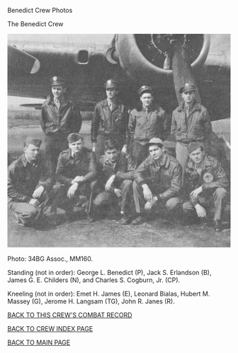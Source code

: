 
Benedict Crew Photos






 




The Benedict Crew  
  

![](Benedict.jpg)  

Photo: 34BG Assoc., MM160.  

Standing (not in order): George L. Benedict (P), Jack S. Erlandson (B), James G. E. Childers (N), and Charles S. Cogburn, Jr. (CP).  

Kneeling (not in order): Emet H. James (E), Leonard Bialas, Hubert M. Massey (G), Jerome H. Langsam (TG), John R. Janes (R).
  
  

[BACK TO THIS CREW'S COMBAT RECORD](../crews/Benedict.md)  

[BACK TO CREW INDEX PAGE](../000crews.md)  

[BACK TO MAIN PAGE](../index.md)


